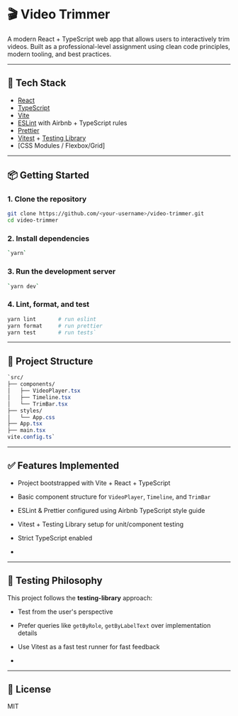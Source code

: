 # 🎬 Video Trimmer

A modern React + TypeScript web app that allows users to interactively trim videos. Built as a professional-level assignment using clean code principles, modern tooling, and best practices.

---

## 🧰 Tech Stack

- [React](https://reactjs.org/)
- [TypeScript](https://www.typescriptlang.org/)
- [Vite](https://vitejs.dev/)
- [ESLint](https://eslint.org/) with Airbnb + TypeScript rules
- [Prettier](https://prettier.io/)
- [Vitest](https://vitest.dev/) + [Testing Library](https://testing-library.com/)
- [CSS Modules / Flexbox/Grid]

---

## 📦 Getting Started

### 1\. Clone the repository
```bash
git clone https://github.com/<your-username>/video-trimmer.git
cd video-trimmer
```

### 2\. Install dependencies

```bash
`yarn`
```

### 3\. Run the development server

```bash
`yarn dev`
```

### 4\. Lint, format, and test

```bash
yarn lint       # run eslint
yarn format     # run prettier
yarn test       # run tests`
```
---

📁 Project Structure
--------------------

```css
`src/
├── components/
│   ├── VideoPlayer.tsx
│   ├── Timeline.tsx
│   └── TrimBar.tsx
├── styles/
│   └── App.css
├── App.tsx
├── main.tsx
vite.config.ts`
```

---

✅ Features Implemented
----------------------

-   Project bootstrapped with Vite + React + TypeScript

-   Basic component structure for `VideoPlayer`, `Timeline`, and `TrimBar`

-   ESLint & Prettier configured using Airbnb TypeScript style guide

-   Vitest + Testing Library setup for unit/component testing

-   Strict TypeScript enabled
-   
---

🧪 Testing Philosophy
---------------------

This project follows the **testing-library** approach:

-   Test from the user's perspective

-   Prefer queries like `getByRole`, `getByLabelText` over implementation details

-   Use Vitest as a fast test runner for fast feedback
-   
---

📜 License
----------

MIT